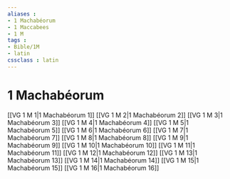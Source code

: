 ```yaml
---
aliases : 
- 1 Machabéorum
- 1 Maccabees
- 1 M
tags : 
- Bible/1M
- latin
cssclass : latin
---
```


# 1 Machabéorum

[[VG 1 M 1|1 Machabéorum 1]]
[[VG 1 M 2|1 Machabéorum 2]]
[[VG 1 M 3|1 Machabéorum 3]]
[[VG 1 M 4|1 Machabéorum 4]]
[[VG 1 M 5|1 Machabéorum 5]]
[[VG 1 M 6|1 Machabéorum 6]]
[[VG 1 M 7|1 Machabéorum 7]]
[[VG 1 M 8|1 Machabéorum 8]]
[[VG 1 M 9|1 Machabéorum 9]]
[[VG 1 M 10|1 Machabéorum 10]]
[[VG 1 M 11|1 Machabéorum 11]]
[[VG 1 M 12|1 Machabéorum 12]]
[[VG 1 M 13|1 Machabéorum 13]]
[[VG 1 M 14|1 Machabéorum 14]]
[[VG 1 M 15|1 Machabéorum 15]]
[[VG 1 M 16|1 Machabéorum 16]]
